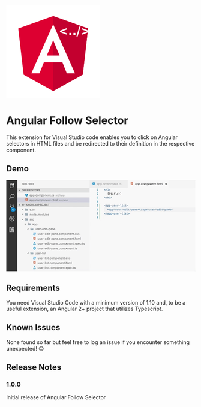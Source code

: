 ![Logo](images/logo.png)

# Angular Follow Selector

This extension for Visual Studio code enables you to click on Angular selectors in HTML files and be redirected to their definition in the respective component.

## Demo

![Demo](images/demo.gif)

## Requirements

You need Visual Studio Code with a minimum version of 1.10 and, to be a useful extension, an Angular 2+ project that utilizes Typescript.

## Known Issues

None found so far but feel free to log an issue if you encounter something unexpected! 😊

## Release Notes

### 1.0.0

Initial release of Angular Follow Selector
